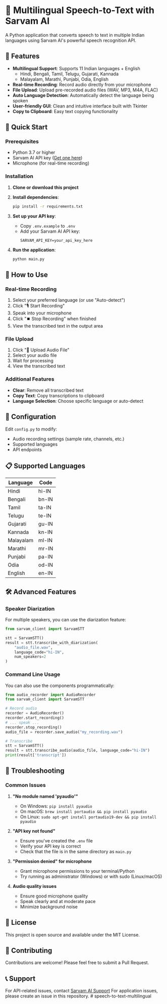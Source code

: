 # 🎤 Multilingual Speech-to-Text with Sarvam AI

A Python application that converts speech to text in multiple Indian languages using Sarvam AI's powerful speech recognition API.

## 🌟 Features

- **Multilingual Support**: Supports 11 Indian languages + English
  - Hindi, Bengali, Tamil, Telugu, Gujarati, Kannada
  - Malayalam, Marathi, Punjabi, Odia, English
- **Real-time Recording**: Record audio directly from your microphone
- **File Upload**: Upload pre-recorded audio files (WAV, MP3, M4A, FLAC)
- **Auto Language Detection**: Automatically detect the language being spoken
- **User-friendly GUI**: Clean and intuitive interface built with Tkinter
- **Copy to Clipboard**: Easy text copying functionality

## 🚀 Quick Start

### Prerequisites

- Python 3.7 or higher
- Sarvam AI API key ([Get one here](https://www.sarvam.ai/))
- Microphone (for real-time recording)

### Installation

1. **Clone or download this project**

2. **Install dependencies**:
   ```bash
   pip install -r requirements.txt
   ```

3. **Set up your API key**:
   - Copy `.env.example` to `.env`
   - Add your Sarvam AI API key:
     ```
     SARVAM_API_KEY=your_api_key_here
     ```

4. **Run the application**:
   ```bash
   python main.py
   ```

## 📱 How to Use

### Real-time Recording
1. Select your preferred language (or use "Auto-detect")
2. Click "🎙️ Start Recording"
3. Speak into your microphone
4. Click "⏹️ Stop Recording" when finished
5. View the transcribed text in the output area

### File Upload
1. Click "📁 Upload Audio File"
2. Select your audio file
3. Wait for processing
4. View the transcribed text

### Additional Features
- **Clear**: Remove all transcribed text
- **Copy Text**: Copy transcriptions to clipboard
- **Language Selection**: Choose specific language or auto-detect

## 🔧 Configuration

Edit `config.py` to modify:
- Audio recording settings (sample rate, channels, etc.)
- Supported languages
- API endpoints

## 📋 Supported Languages

| Language | Code |
|----------|------|
| Hindi | hi-IN |
| Bengali | bn-IN |
| Tamil | ta-IN |
| Telugu | te-IN |
| Gujarati | gu-IN |
| Kannada | kn-IN |
| Malayalam | ml-IN |
| Marathi | mr-IN |
| Punjabi | pa-IN |
| Odia | od-IN |
| English | en-IN |

## 🛠️ Advanced Features

### Speaker Diarization
For multiple speakers, you can use the diarization feature:

```python
from sarvam_client import SarvamSTT

stt = SarvamSTT()
result = stt.transcribe_with_diarization(
    "audio_file.wav", 
    language_code="hi-IN", 
    num_speakers=2
)
```

### Command Line Usage
You can also use the components programmatically:

```python
from audio_recorder import AudioRecorder
from sarvam_client import SarvamSTT

# Record audio
recorder = AudioRecorder()
recorder.start_recording()
# ... speak ...
recorder.stop_recording()
audio_file = recorder.save_audio("my_recording.wav")

# Transcribe
stt = SarvamSTT()
result = stt.transcribe_audio(audio_file, language_code="hi-IN")
print(result['transcript'])
```

## 🐛 Troubleshooting

### Common Issues

1. **"No module named 'pyaudio'"**
   - On Windows: `pip install pyaudio`
   - On macOS: `brew install portaudio && pip install pyaudio`
   - On Linux: `sudo apt-get install portaudio19-dev && pip install pyaudio`

2. **"API key not found"**
   - Ensure you've created the `.env` file
   - Verify your API key is correct
   - Check that the file is in the same directory as `main.py`

3. **"Permission denied" for microphone**
   - Grant microphone permissions to your terminal/Python
   - Try running as administrator (Windows) or with sudo (Linux/macOS)

4. **Audio quality issues**
   - Ensure good microphone quality
   - Speak clearly and at moderate pace
   - Minimize background noise

## 📄 License

This project is open source and available under the MIT License.

## 🤝 Contributing

Contributions are welcome! Please feel free to submit a Pull Request.

## 📞 Support

For API-related issues, contact [Sarvam AI Support](https://www.sarvam.ai/)
For application issues, please create an issue in this repository.
#   s p e e c h - t o - t e x t - m u l t i l i n g u a l 
 
 
